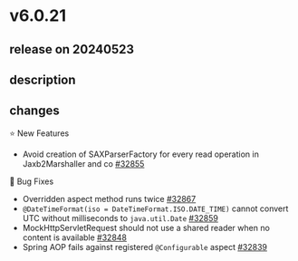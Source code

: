 # v6.0.21

## release on 20240523

## description

## changes

⭐ New Features

* Avoid creation of SAXParserFactory for every read operation in Jaxb2Marshaller and co <a href="https://github.com/spring-projects/spring-framework/issues/32855" data-hovercard-type="issue" data-hovercard-url="/spring-projects/spring-framework/issues/32855/hovercard">#32855</a>

🐞 Bug Fixes

* Overridden aspect method runs twice <a href="https://github.com/spring-projects/spring-framework/issues/32867" data-hovercard-type="issue" data-hovercard-url="/spring-projects/spring-framework/issues/32867/hovercard">#32867</a>
* <code>@DateTimeFormat(iso = DateTimeFormat.ISO.DATE\_TIME)</code> cannot convert UTC without milliseconds to <code>java.util.Date</code> <a href="https://github.com/spring-projects/spring-framework/issues/32859" data-hovercard-type="issue" data-hovercard-url="/spring-projects/spring-framework/issues/32859/hovercard">#32859</a>
* MockHttpServletRequest should not use a shared reader when no content is available <a href="https://github.com/spring-projects/spring-framework/issues/32848" data-hovercard-type="issue" data-hovercard-url="/spring-projects/spring-framework/issues/32848/hovercard">#32848</a>
* Spring AOP fails against registered <code>@Configurable</code> aspect <a href="https://github.com/spring-projects/spring-framework/issues/32839" data-hovercard-type="issue" data-hovercard-url="/spring-projects/spring-framework/issues/32839/hovercard">#32839</a>

